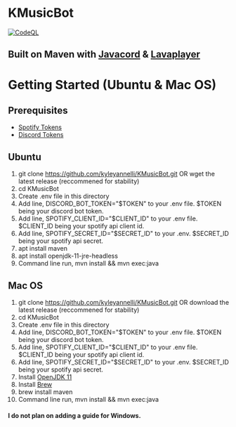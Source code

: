 # KMusicBot
[![CodeQL](https://github.com/kyleyannelli/KMusicBot/actions/workflows/codeql-analysis.yml/badge.svg)](https://github.com/kyleyannelli/KMusicBot/actions/workflows/codeql-analysis.yml)
## Built on Maven with [Javacord](https://github.com/Javacord/Javacord) & [Lavaplayer](https://github.com/sedmelluq/lavaplayer)

# Getting Started (Ubuntu & Mac OS)

## Prerequisites
- [Spotify Tokens](https://developer.spotify.com/dashboard/login)
- [Discord Tokens](https://discord.com/developers/applications)

## Ubuntu
1. git clone https://github.com/kyleyannelli/KMusicBot.git OR wget the latest release (reccommened for stability)
2. cd KMusicBot
3. Create .env file in this directory
4. Add line, DISCORD_BOT_TOKEN="$TOKEN" to your .env file. $TOKEN being your discord bot token.
5. Add line, SPOTIFY_CLIENT_ID="$CLIENT_ID" to your .env file. $CLIENT_ID being your spotify api client id.
6. Add line, SPOTIFY_SECRET_ID="$SECRET_ID" to your .env. $SECRET_ID being your spotify api secret.
7. apt install maven
8. apt install openjdk-11-jre-headless
9. Command line run, mvn install && mvn exec:java

## Mac OS
1. git clone https://github.com/kyleyannelli/KMusicBot.git OR download the latest release (reccommened for stability)
2. cd KMusicBot
3. Create .env file in this directory
4. Add line, DISCORD_BOT_TOKEN="$TOKEN" to your .env file. $TOKEN being your discord bot token.
5. Add line, SPOTIFY_CLIENT_ID="$CLIENT_ID" to your .env file. $CLIENT_ID being your spotify api client id.
6. Add line, SPOTIFY_SECRET_ID="$SECRET_ID" to your .env. $SECRET_ID being your spotify api secret.
7. Install [OpenJDK 11](https://www.openlogic.com/openjdk-downloads)
8. Install [Brew](https://brew.sh/)
9. brew install maven
10. Command line run, mvn install && mvn exec:java

#### I do not plan on adding a guide for Windows.
